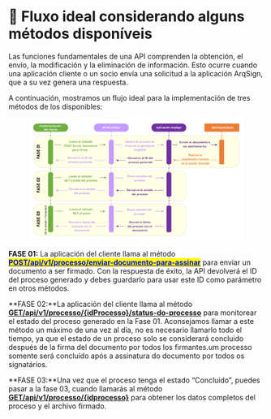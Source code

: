 # 🔳 Fluxo ideal considerando alguns métodos disponíveis

Las funciones fundamentales de una API comprenden la obtención, el envío, la modificación y la eliminación de información. Esto ocurre cuando una aplicación cliente o un socio envía una solicitud a la aplicación ArqSign, que a su vez genera una respuesta.

A continuación, mostramos un flujo ideal para la implementación de tres métodos de los disponibles:

<figure><img src="../../.gitbook/assets/image.png" alt=""><figcaption></figcaption></figure>

**FASE 01:** La aplicación del cliente llama al método [<mark style="color:blue;">**POST/api/v1/processo/enviar-documento-para-assinar**</mark>](metodos-disponibles-en-la-api/post-api-v1-processo-enviar-documento-para-assinar.md) para enviar un documento a ser firmado. Con la respuesta de éxito, la API devolverá el ID del proceso generado y debes guardarlo para usar este ID como parámetro en otros métodos.

**FASE 02:**La aplicación del cliente llama al método [**GET/api/v1/processo/{idProcesso}/status-do-processo**](metodos-disponiveis-na-api/get-api-v1-processo-idprocesso-status-do-processo.md) para monitorear el estado del proceso generado en la Fase 01. Aconsejamos llamar a este método un máximo de una vez al día, no es necesario llamarlo todo el tiempo, ya que el estado de un proceso solo se considerará concluido después de la firma del documento por todos los firmantes.um processo somente será concluído após a assinatura do documento por todos os signatários.

**FASE 03:**Una vez que el proceso tenga el estado “Concluido”, puedes pasar a la fase 03, cuando llamarás al método [**GET/api/v1/processo/{idprocesso}**](metodos-disponiveis-na-api/get-api-v1-processo-idprocesso.md) para obtener los datos completos del proceso y el archivo firmado.
